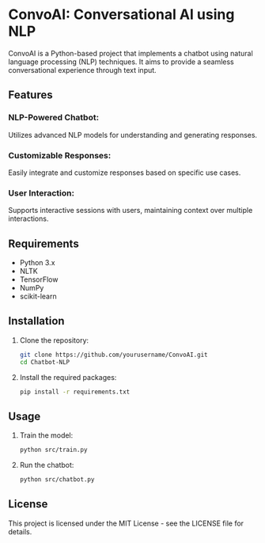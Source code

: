 # ConvoAI: Conversational AI using NLP

ConvoAI is a Python-based project that implements a chatbot using natural language processing (NLP) techniques. It aims to provide a seamless conversational experience through text input.

## Features

### NLP-Powered Chatbot: 
Utilizes advanced NLP models for understanding and generating responses.
### Customizable Responses: 
Easily integrate and customize responses based on specific use cases.
### User Interaction: 
Supports interactive sessions with users, maintaining context over multiple interactions.

## Requirements

- Python 3.x
- NLTK
- TensorFlow
- NumPy
- scikit-learn

## Installation

1. Clone the repository:
    ```bash
    git clone https://github.com/yourusername/ConvoAI.git
    cd Chatbot-NLP
    ```

2. Install the required packages:
    ```bash
    pip install -r requirements.txt
    ```

## Usage

1. Train the model:
    ```bash
    python src/train.py
    ```

2. Run the chatbot:
    ```bash
    python src/chatbot.py
    ```

## License

This project is licensed under the MIT License - see the LICENSE file for details.
